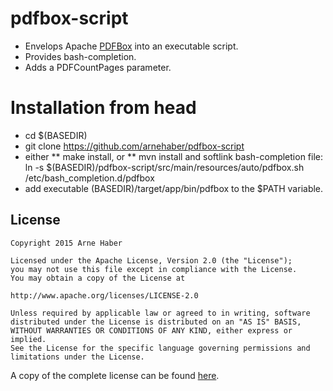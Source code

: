 # pdfbox-script

* Envelops Apache [PDFBox](https://pdfbox.apache.org/) into an executable script. 
* Provides bash-completion.
* Adds a PDFCountPages parameter.

# Installation from head
* cd $(BASEDIR)
* git clone https://github.com/arnehaber/pdfbox-script
* either 
** make install, or 
** mvn install and softlink bash-completion file: ln -s $(BASEDIR)/pdfbox-script/src/main/resources/auto/pdfbox.sh /etc/bash_completion.d/pdfbox
* add executable (BASEDIR)/target/app/bin/pdfbox to the $PATH variable. 

## License

    Copyright 2015 Arne Haber
    
    Licensed under the Apache License, Version 2.0 (the "License");
    you may not use this file except in compliance with the License.
    You may obtain a copy of the License at
    
    http://www.apache.org/licenses/LICENSE-2.0
    
    Unless required by applicable law or agreed to in writing, software
    distributed under the License is distributed on an "AS IS" BASIS,
    WITHOUT WARRANTIES OR CONDITIONS OF ANY KIND, either express or implied.
    See the License for the specific language governing permissions and
    limitations under the License.

A copy of the complete license can be found [here](http://www.apache.org/licenses/LICENSE-2.0 "License").
